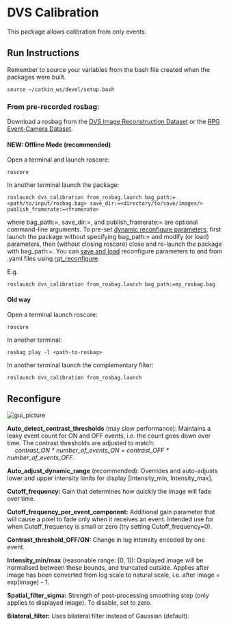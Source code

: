 
# DVS Calibration

This package allows calibration from only events.

## Run Instructions

Remember to source your variables from the bash file created when the packages were built.
    
    source ~/catkin_ws/devel/setup.bash

### From pre-recorded rosbag:
Download a rosbag from the [DVS Image Reconstruction Dataset](https://drive.google.com/drive/folders/1Jv73p1-Hi56HXyal4SHQbzs2zywISOvc?usp=sharing) or the [RPG Event-Camera Dataset](http://rpg.ifi.uzh.ch/davis_data.html).

#### NEW: Offline Mode (recommended)

Open a terminal and launch roscore:

    roscore
    
In another terminal launch the package:
    
    roslaunch dvs_calibration from_rosbag.launch bag_path:=<path/to/input/rosbag.bag> save_dir:=<directory/to/save/images/> publish_framerate:=<framerate>
    
where bag_path:=, save_dir:=, and publish_framerate:= are optional command-line arguments.
To pre-set [dynamic reconfigure parameters](#reconfigure), first launch the package without specifying bag_path:= and modify (or load) parameters, then (without closing roscore) close and re-launch the package with bag_path:=.
You can [save and load](#reconfigure) reconfigure parameters to and from .yaml files using [rqt_reconfigure](http://wiki.ros.org/rqt_reconfigure).

E.g.

    roslaunch dvs_calibration from_rosbag.launch bag_path:=my_rosbag.bag

#### Old way

Open a terminal launch roscore:

    roscore
    
In another terminal:

    rosbag play -l <path-to-rosbag>
    
In another terminal launch the complementary filter:
    
    roslaunch dvs_calibration from_rosbag.launch
         
## Reconfigure

![gui_picture](images/reconfigure.png)

**Auto_detect_contrast_thresholds** (may slow performance): Maintains a leaky event count for ON and OFF events, i.e. the count goes down over time. The contrast thresholds are adjusted to match:<br />
&emsp; *contrast_ON \* number_of_events_ON = contrast_OFF \* number_of_events_OFF*.

**Auto_adjust_dynamic_range** (recommended): Overrides and auto-adjusts lower and upper intensity limits for display \[Intensity_min, Intensity_max\].

**Cutoff_frequency:** Gain that determines how quickly the image will fade over time.

**Cutoff_frequency_per_event_component:** Additional gain parameter that will cause a pixel to fade only when it receives an event. Intended use for when Cutoff_frequency is small or zero (try setting Cutoff_frequency=0).

**Contrast_threshold_OFF/ON:** Change in log intensity encoded by one event.

**Intensity_min/max** (reasonable range: \[0, 1\]): Displayed image will be normalised between these bounds, and truncated outside. Applies after image has been converted from log scale to natural scale, i.e. after image = exp(image) - 1.

**Spatial_filter_sigma:** Strength of post-processing smoothing step (only applies to displayed image). To disable, set to zero.

**Bilateral_filter:** Uses bilateral filter instead of Gaussian (default).
